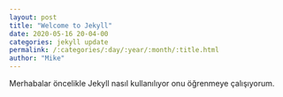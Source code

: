 ```yaml
---
layout: post
title: "Welcome to Jekyll"
date: 2020-05-16 20-04-00
categories: jekyll update
permalink: /:categories/:day/:year/:month/:title.html
author: "Mike"
---
```


Merhabalar öncelikle Jekyll nasıl kullanılıyor onu öğrenmeye çalışıyorum.